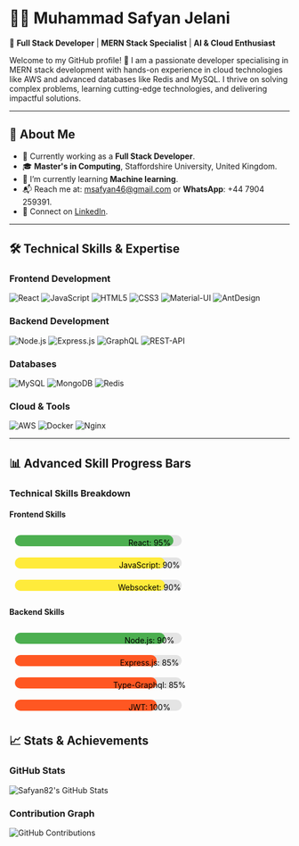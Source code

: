 # 👨‍💻 Muhammad Safyan Jelani

🌟 **Full Stack Developer** | **MERN Stack Specialist** | **AI & Cloud Enthusiast**

Welcome to my GitHub profile! 🚀 I am a passionate developer specialising in MERN stack development with hands-on experience in cloud technologies like AWS and advanced databases like Redis and MySQL. I thrive on solving complex problems, learning cutting-edge technologies, and delivering impactful solutions.

---

## 🚀 About Me

- 🏢 Currently working as a **Full Stack Developer**.
- 🎓 **Master's in Computing**, Staffordshire University, United Kingdom.
- 🌱 I’m currently learning **Machine learning**.
- 📬 Reach me at: [msafyan46@gmail.com](mailto:msafyan46@gmail.com) or **WhatsApp**: +44 7904 259391.
- 💼 Connect on [LinkedIn](https://linkedin.com/in/syamehar46).

---

## 🛠️ Technical Skills & Expertise

### Frontend Development
![React](https://img.shields.io/badge/React-95%25-brightgreen?style=for-the-badge)
![JavaScript](https://img.shields.io/badge/JavaScript-90%25-yellow?style=for-the-badge)
![HTML5](https://img.shields.io/badge/HTML5-95%25-orange?style=for-the-badge)
![CSS3](https://img.shields.io/badge/CSS3-90%25-blue?style=for-the-badge)
![Material-UI](https://img.shields.io/badge/Material--UI-80%25-purple?style=for-the-badge)
![AntDesign](https://img.shields.io/badge/AntDesign-99%25-blue?style=for-the-badge)

### Backend Development
![Node.js](https://img.shields.io/badge/Node.js-90%25-brightgreen?style=for-the-badge)
![Express.js](https://img.shields.io/badge/Express.js-85%25-lightgrey?style=for-the-badge)
![GraphQL](https://img.shields.io/badge/GraphQL-80%25-red?style=for-the-badge)
![REST-API](https://img.shields.io/badge/RESTAPI-80%25-red?style=for-the-badge)

### Databases
![MySQL](https://img.shields.io/badge/MySQL-85%25-orange?style=for-the-badge)
![MongoDB](https://img.shields.io/badge/MongoDB-90%25-green?style=for-the-badge)
![Redis](https://img.shields.io/badge/Redis-70%25-red?style=for-the-badge)

### Cloud & Tools
![AWS](https://img.shields.io/badge/AWS-75%25-yellow?style=for-the-badge)
![Docker](https://img.shields.io/badge/Docker-70%25-blue?style=for-the-badge)
![Nginx](https://img.shields.io/badge/Nginx-80%25-brightgreen?style=for-the-badge)

---

## 📊 Advanced Skill Progress Bars

### Technical Skills Breakdown

#### Frontend Skills

<svg width="100%" height="40">
  <rect x="10" y="10" width="300" height="20" rx="10" ry="10" fill="#e4e4e4"></rect>
  <rect x="10" y="10" width="285" height="20" rx="10" ry="10" fill="#4caf50"></rect>
  <text x="50%" y="25" fill="#000" font-size="14" text-anchor="middle" alignment-baseline="middle">React: 95%</text>
</svg>
<svg width="100%" height="40">
  <rect x="10" y="10" width="300" height="20" rx="10" ry="10" fill="#e4e4e4"></rect>
  <rect x="10" y="10" width="270" height="20" rx="10" ry="10" fill="#ffeb3b"></rect>
  <text x="50%" y="25" fill="#000" font-size="14" text-anchor="middle" alignment-baseline="middle">JavaScript: 90%</text>
</svg>

<svg width="100%" height="40">
  <rect x="10" y="10" width="300" height="20" rx="10" ry="10" fill="#e4e4e4"></rect>
  <rect x="10" y="10" width="270" height="20" rx="10" ry="10" fill="#ffeb3b"></rect>
  <text x="50%" y="25" fill="#000" font-size="14" text-anchor="middle" alignment-baseline="middle">Websocket: 90%</text>
</svg>



#### Backend Skills

<svg width="100%" height="40">
  <rect x="10" y="10" width="300" height="20" rx="10" ry="10" fill="#e4e4e4"></rect>
  <rect x="10" y="10" width="270" height="20" rx="10" ry="10" fill="#4caf50"></rect>
  <text x="50%" y="25" fill="#000" font-size="14" text-anchor="middle" alignment-baseline="middle">Node.js: 90%</text>
</svg>

<svg width="100%" height="40">
  <rect x="10" y="10" width="300" height="20" rx="10" ry="10" fill="#e4e4e4"></rect>
  <rect x="10" y="10" width="255" height="20" rx="10" ry="10" fill="#ff5722"></rect>
  <text x="50%" y="25" fill="#000" font-size="14" text-anchor="middle" alignment-baseline="middle">Express.js: 85%</text>
</svg>

<svg width="100%" height="40">
  <rect x="10" y="10" width="300" height="20" rx="10" ry="10" fill="#e4e4e4"></rect>
  <rect x="10" y="10" width="255" height="20" rx="10" ry="10" fill="#ff5722"></rect>
  <text x="50%" y="25" fill="#000" font-size="14" text-anchor="middle" alignment-baseline="middle">Type-Graphql: 85%</text>
</svg>

<svg width="100%" height="40">
  <rect x="10" y="10" width="300" height="20" rx="10" ry="10" fill="#e4e4e4"></rect>
  <rect x="10" y="10" width="255" height="20" rx="10" ry="10" fill="#ff5722"></rect>
  <text x="50%" y="25" fill="#000" font-size="14" text-anchor="middle" alignment-baseline="middle">JWT: 100%</text>
</svg>


## 📈 Stats & Achievements

### GitHub Stats
![Safyan82's GitHub Stats](https://github-readme-stats.vercel.app/api?username=Safyan82&show_icons=true&hide_title=true&hide=prs&count_private=true)

### Contribution Graph
![GitHub Contributions](https://img.shields.io/github/commits-since/Safyan82/Safyan82/latest?label=commits)

